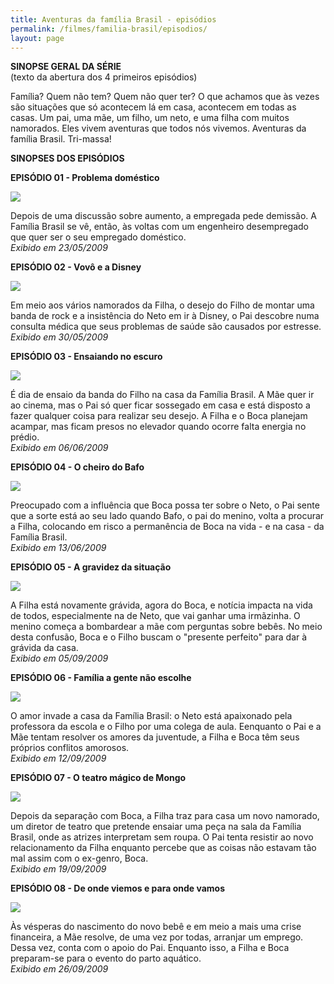 ```yaml
---
title: Aventuras da família Brasil - episódios
permalink: /filmes/familia-brasil/episodios/
layout: page
---
```

**S﻿INOPSE GERAL DA SÉRIE**\
(texto da abertura dos 4 primeiros episódios)

Família? Quem não tem? Quem não quer ter? O que achamos que às vezes são situações que só acontecem lá em casa, acontecem em todas as casas. Um pai, uma mãe, um filho, um neto, e uma filha com muitos namorados. Eles vivem aventuras que todos nós vivemos. Aventuras da família Brasil. Tri-massa!

**SINOPSES DOS EPISÓDIOS**

**EPISÓDIO 01 - Problema doméstico**

![ ](https://www.casacinepoa.com.br/uploads/avfbr01-imgr.jpg)

Depois de uma discussão sobre aumento, a empregada pede demissão. A Família Brasil se vê, então, às voltas com um engenheiro desempregado que quer ser o seu empregado doméstico.\
*Exibido em 23/05/2009*

**EPISÓDIO 02 - Vovô e a Disney**

![ ](https://www.casacinepoa.com.br/uploads/avfbr02-imgr.jpg)

Em meio aos vários namorados da Filha, o desejo do Filho de montar uma banda de rock e a insistência do Neto em ir à Disney, o Pai descobre numa consulta médica que seus problemas de saúde são causados por estresse.\
*Exibido em 30/05/2009*

**EPISÓDIO 03 - Ensaiando no escuro**

![ ](https://www.casacinepoa.com.br/uploads/avfbr03-imgr.jpg)

É dia de ensaio da banda do Filho na casa da Família Brasil. A Mãe quer ir ao cinema, mas o Pai só quer ficar sossegado em casa e está disposto a fazer qualquer coisa para realizar seu desejo. A Filha e o Boca planejam acampar, mas ficam presos no elevador quando ocorre falta energia no prédio.\
*Exibido em 06/06/2009*

**EPISÓDIO 04 - O cheiro do Bafo**

![ ](https://www.casacinepoa.com.br/uploads/avfbr04-imgr.jpg)

Preocupado com a influência que Boca possa ter sobre o Neto, o Pai sente que a sorte está ao seu lado quando Bafo, o pai do menino, volta a procurar a Filha, colocando em risco a permanência de Boca na vida - e na casa - da Família Brasil.\
*Exibido em 13/06/2009*

**EPISÓDIO 05 - A gravidez da situação**

![ ](https://www.casacinepoa.com.br/uploads/avfbr05-imgr.jpg)

A Filha está novamente grávida, agora do Boca, e notícia impacta na vida de todos, especialmente na de Neto, que vai ganhar uma irmãzinha. O menino começa a bombardear a mãe com perguntas sobre bebês. No meio desta confusão, Boca e o Filho buscam o "presente perfeito" para dar à grávida da casa.\
*Exibido em 05/09/2009*

**EPISÓDIO 06 - Família a gente não escolhe**

![ ](https://www.casacinepoa.com.br/uploads/avfbr06-imgr.jpg)

O amor invade a casa da Família Brasil: o Neto está apaixonado pela professora da escola e o Filho por uma colega de aula. Eenquanto o Pai e a Mãe tentam resolver os amores da juventude, a Filha e Boca têm seus próprios conflitos amorosos.\
*Exibido em 12/09/2009*

**EPISÓDIO 07 - O teatro mágico de Mongo**

![ ](https://www.casacinepoa.com.br/uploads/avfbr07-imgr.jpg)

Depois da separação com Boca, a Filha traz para casa um novo namorado, um diretor de teatro que pretende ensaiar uma peça na sala da Família Brasil, onde as atrizes interpretam sem roupa. O Pai tenta resistir ao novo relacionamento da Filha enquanto percebe que as coisas não estavam tão mal assim com o ex-genro, Boca.\
*Exibido em 19/09/2009*

**EPISÓDIO 08 - De onde viemos e para onde vamos**

![ ](https://www.casacinepoa.com.br/uploads/avfbr08-imgr.jpg)

Às vésperas do nascimento do novo bebê e em meio a mais uma crise financeira, a Mãe resolve, de uma vez por todas, arranjar um emprego. Dessa vez, conta com o apoio do Pai. Enquanto isso, a Filha e Boca preparam-se para o evento do parto aquático.\
*Exibido em 26/09/2009*